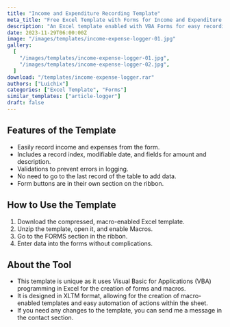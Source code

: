 ```yaml
---
title: "Income and Expenditure Recording Template"
meta_title: "Free Excel Template with Forms for Income and Expenditure Logging"
description: "An Excel template enabled with VBA Forms for easy recording of income and expenditures. Download the free template with Excel VBA forms to keep track of your finances."
date: 2023-11-29T06:00:00Z
image: "/images/templates/income-expense-logger-01.jpg"
gallery:
  [
    "/images/templates/income-expense-logger-01.jpg",
    "/images/templates/income-expense-logger-02.jpg",
  ]
download: "/templates/income-expense-logger.rar"
authors: ["Luichix"]
categories: ["Excel Template", "Forms"]
similar_templates: ["article-logger"]
draft: false
---
```


## Features of the Template

- Easily record income and expenses from the form.
- Includes a record index, modifiable date, and fields for amount and description.
- Validations to prevent errors in logging.
- No need to go to the last record of the table to add data.
- Form buttons are in their own section on the ribbon.

## How to Use the Template

1. Download the compressed, macro-enabled Excel template.
2. Unzip the template, open it, and enable Macros.
3. Go to the FORMS section in the ribbon.
4. Enter data into the forms without complications.

## About the Tool

- This template is unique as it uses Visual Basic for Applications (VBA) programming in Excel for the creation of forms and macros.
- It is designed in XLTM format, allowing for the creation of macro-enabled templates and easy automation of actions within the sheet.
- If you need any changes to the template, you can send me a message in the contact section.
